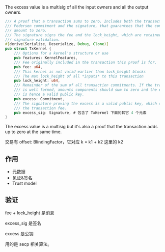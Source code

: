 The excess value is a multisig of all the input owners and all the output owners.

```rust
/// A proof that a transaction sums to zero. Includes both the transaction's
/// Pedersen commitment and the signature, that guarantees that the commitments
/// amount to zero.
/// The signature signs the fee and the lock_height, which are retained for
/// signature validation.
#[derive(Serialize, Deserialize, Debug, Clone)]
pub struct TxKernel {
    /// Options for a kernel's structure or use
    pub features: KernelFeatures,
    /// Fee originally included in the transaction this proof is for.
    pub fee: u64,
    /// This kernel is not valid earlier than lock_height blocks
    /// The max lock_height of all *inputs* to this transaction
    pub lock_height: u64,
    /// Remainder of the sum of all transaction commitments. If the transaction
    /// is well formed, amounts components should sum to zero and the excess
    /// is hence a valid public key.
    pub excess: Commitment,
    /// The signature proving the excess is a valid public key, which signs
    /// the transaction fee.
    pub excess_sig: Signature, # 包含了 TxKernel 下面的其它 4 个元素
}
```

The excess value is a multisig but it's also a proof that the transaction adds up to zero at the same time.

交易有 offset: BlindingFactor，它对应 k = k1 + k2 这里的 k2

## 作用

* 元数据
* 见证&签名
* Trust model

## 验证

fee + lock\_height 是消息

excess\_sig 是签名

excess 是公钥

用的是 secp 相关算法。


